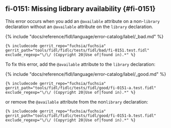 ## fi-0151: Missing lidbrary availability {#fi-0151}

This error occurs when you add an `@available` attribute on a non-`library`
declaration without an `@available` attribute on the `library` declaration.

{% include "docs/reference/fidl/language/error-catalog/label/_bad.md" %}

```fidl
{% includecode gerrit_repo="fuchsia/fuchsia" gerrit_path="tools/fidl/fidlc/tests/fidl/bad/fi-0151.test.fidl" exclude_regexp="\/\/ (Copyright 20|Use of|found in).*" %}
```

To fix this error, add the `@available` attribute to the `library` declaration:

{% include "docs/reference/fidl/language/error-catalog/label/_good.md" %}

```fidl
{% includecode gerrit_repo="fuchsia/fuchsia" gerrit_path="tools/fidl/fidlc/tests/fidl/good/fi-0151-a.test.fidl" exclude_regexp="\/\/ (Copyright 20|Use of|found in).*" %}
```

or remove the `@available` attribute from the non`library` declaration:

```fidl
{% includecode gerrit_repo="fuchsia/fuchsia" gerrit_path="tools/fidl/fidlc/tests/fidl/good/fi-0151-b.test.fidl" exclude_regexp="\/\/ (Copyright 20|Use of|found in).*" %}
```
